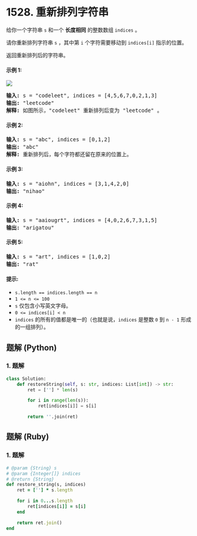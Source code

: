 # 1528. 重新排列字符串
给你一个字符串 `s` 和一个 **长度相同** 的整数数组 `indices` 。

请你重新排列字符串 `s` ，其中第 `i` 个字符需要移动到 `indices[i]` 指示的位置。

返回重新排列后的字符串。

#### 示例 1:
![](https://assets.leetcode-cn.com/aliyun-lc-upload/uploads/2020/07/26/q1.jpg)
<pre>
<strong>输入:</strong> s = "codeleet", indices = [4,5,6,7,0,2,1,3]
<strong>输出:</strong> "leetcode"
<strong>解释:</strong> 如图所示，"codeleet" 重新排列后变为 "leetcode" 。
</pre>

#### 示例 2:
<pre>
<strong>输入:</strong> s = "abc", indices = [0,1,2]
<strong>输出:</strong> "abc"
<strong>解释:</strong> 重新排列后，每个字符都还留在原来的位置上。
</pre>

#### 示例 3:
<pre>
<strong>输入:</strong> s = "aiohn", indices = [3,1,4,2,0]
<strong>输出:</strong> "nihao"
</pre>

#### 示例 4:
<pre>
<strong>输入:</strong> s = "aaiougrt", indices = [4,0,2,6,7,3,1,5]
<strong>输出:</strong> "arigatou"
</pre>

#### 示例 5:
<pre>
<strong>输入:</strong> s = "art", indices = [1,0,2]
<strong>输出:</strong> "rat"
</pre>

#### 提示:
* `s.length == indices.length == n`
* `1 <= n <= 100`
* `s` 仅包含小写英文字母。
* `0 <= indices[i] < n`
* `indices` 的所有的值都是唯一的（也就是说，`indices` 是整数 `0` 到 `n - 1` 形成的一组排列）。

## 题解 (Python)

### 1. 题解
```Python
class Solution:
    def restoreString(self, s: str, indices: List[int]) -> str:
        ret = [''] * len(s)

        for i in range(len(s)):
            ret[indices[i]] = s[i]

        return ''.join(ret)
```

## 题解 (Ruby)

### 1. 题解
```Ruby
# @param {String} s
# @param {Integer[]} indices
# @return {String}
def restore_string(s, indices)
    ret = [''] * s.length

    for i in 0...s.length
        ret[indices[i]] = s[i]
    end

    return ret.join()
end
```

